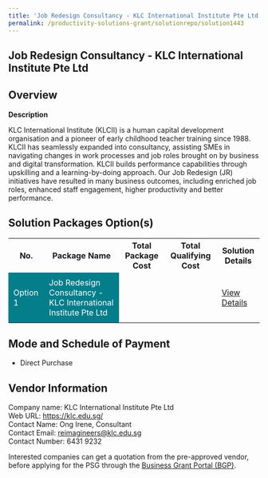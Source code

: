```yaml
---
title: 'Job Redesign Consultancy - KLC International Institute Pte Ltd'
permalink: /productivity-solutions-grant/solutionrepo/solution1443
---
```


## Job Redesign Consultancy - KLC International Institute Pte Ltd

## Overview

**Description**

KLC International Institute (KLCII) is a human capital development organisation and a pioneer of early childhood teacher training since 1988. KLCII has seamlessly expanded into consultancy, assisting SMEs in navigating changes in work processes and job roles brought on by business and digital transformation. KLCII builds performance capabilities through upskilling and a learning-by-doing approach. Our Job Redesign (JR) initiatives have resulted in many business outcomes, including enriched job roles, enhanced staff engagement, higher productivity and better performance.

## Solution Packages Option(s)

<table>
<tr>
<th><b>No.</b></th>
<th><b>Package Name</b></th>
<th><b>Total Package Cost</b></th>
<th><b>Total Qualifying Cost</b></th>
<th><b>Solution Details</b></th>
</tr>
<tr>
<td style='padding: 10px; background-color: #037E8A; color: #FFFFFF;'>Option 1</td>
<td style='padding: 10px; background-color: #037E8A; color: #FFFFFF;'>Job Redesign Consultancy - KLC International Institute Pte Ltd</td>
<td style='padding: 10px;'> </td>
<td style='padding: 10px;'> </td>
<td style='padding: 10px;'><a href='/images/psg/KLCII Case Studies_2024_new.pdf' target='_blank'>View Details</a></td>
</tr>
</table>

## Mode and Schedule of Payment

 - Direct Purchase

## Vendor Information

 Company name: KLC International Institute Pte Ltd<br>Web URL: https://klc.edu.sg/<br>Contact Name: Ong Irene, Consultant<br>Contact Email: reimagineers@klc.edu.sg<br>Contact Number: 6431 9232

Interested companies can get a quotation from the pre-approved vendor, before applying for the PSG through the <a href='https://www.businessgrants.gov.sg/' target='_blank' rel='noopener'>Business Grant Portal (BGP)</a>.

<script src="/jquery/resize-tables.js"></script>
